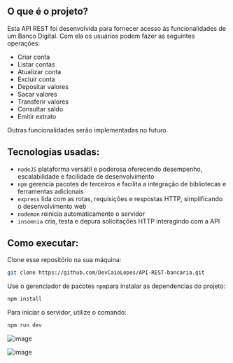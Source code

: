 ## O que é o projeto?

Esta API REST foi desenvolvida para fornecer acesso às funcionalidades de um Banco Digital. Com ela os usuários podem fazer as seguintes operações:

* Criar conta
* Listar contas
* Atualizar conta
* Excluir conta
* Depositar valores
* Sacar valores
* Transferir valores
* Consultar saldo
* Emitir extrato

Outras funcionalidades serão implementadas no futuro.


## Tecnologias usadas:

* `nodeJS` plataforma versátil e poderosa oferecendo desempenho, escalabilidade e facilidade de desenvolvimento
* `npm` gerencia pacotes de terceiros e facilita a integração de bibliotecas e ferramentas adicionais
* `express` lida com as rotas, requisições e respostas HTTP, simplificando o desenvolvimento web
* `nodemon` reinicia automaticamente o servidor
* `insomnia` cria, testa e depura solicitações HTTP interagindo com a API


## Como executar:

Clone esse repositório na sua máquina:

```bash
git clone https://github.com/DevCaioLopes/API-REST-bancaria.git
```

Use o gerenciador de pacotes `npm`para instalar as dependencias do projeto:

```bash
npm install
```

Para iniciar o servidor, utilize o comando:
```bash
npm run dev
```

![image](https://github.com/DevCaioLopes/API-REST-Bancaria/assets/156726116/2cf872ea-96f6-4351-bcae-aa94dee706d9)

![image](https://github.com/DevCaioLopes/API-REST-Bancaria/assets/156726116/acd03a84-2c55-4b6d-b37a-05fa39f8756d)

